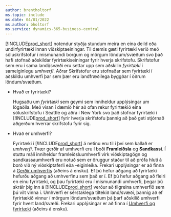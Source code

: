 ```yaml
---
author: brentholtorf
ms.topic: include
ms.date: 04/01/2022
ms.author: bholtorf
ms.service: dynamics-365-business-central
---
```

[!INCLUDE[prod_short](prod_short.md)] notendur styðja stundum meira en eina deild eða undirfyrirtæki innan viðskiptaeiningar. Til dæmis gæti fyrirtæki verið með söluskrifstofur í mismunandi borgum og mörgum löndum/svæðum svo það hafi stofnað aðskildar fyrirtækiseiningar fyrir hverja skrifstofu. Skrifstofur sem eru í sama landi/svæði eru settar upp sem aðskilin  *fyrirtæki*  í sameiginlegu  *umhverfi*. Aðrar Skrifstofur eru stofnaðar sem fyrirtæki í aðskildu umhverfi þar sem þær eru landfræðilega byggðar í öðrum löndum/svæðum.

- Hvað er fyrirtæki?

  Hugsaðu um *fyrirtæki* sem geymi sem inniheldur upplýsingar um lögaðila. Með vísan í dæmið hér að ofan rekur fyrirtækið eina söluskrifstofu í Seattle og aðra í New York svo það stofnar fyrirtæki í [!INCLUDE[prod_short](prod_short.md)] fyrir hverja skrifstofu þannig að það geti stjórnað aðgerðum hverrar skrifstofu fyrir sig.

- Hvað er umhverfi?

  Fyrirtæki í [!INCLUDE[prod_short](prod_short.md)] á netinu eru til í því sem kallað er *umhverfi*. Tvær gerðir af umhverfi eru í boði **Framleiðsla** og **Sandkassi**. Í stuttu máli inniheldur framleiðsluumhverfi virk viðskiptagögn og sandkassaumhverfi eru notuð sem er öruggur staður til að prófa hluti á borð við ný viðskiptaferli eða -eiginleika. Frekari upplýsingar er að finna á [Gerðir umhverfis](/dynamics365/business-central/dev-itpro/administration/tenant-admin-center-environments#types-of-environments) (aðeins á ensku). Ef þú hefur aðgang að fyrirtæki hefurðu aðgang að umhverfinu sem það er í. Ef þú hefur aðgang að fleiri en einu fyrirtæki, og þau fyrirtæki eru í mismunandi umhverfi, þegar þú skráir þig inn á [!INCLUDE[prod_short](prod_short.md)] verður að tilgreina umhverfið sem þú vilt vinna í. Umhverfi er sérstaklega tiltekið land/svæði, þannig að ef fyrirtækið vinnur í mörgum löndum/svæðum þá þarf aðskilið umhverfi fyrir hvert land/svæði. Frekari upplýsingar er að finna í [Umhverfi og fyrirtæki](/dynamics365/business-central/dev-itpro/administration/tenant-environment-topology#environments-and-companies) (aðeins á ensku).
